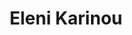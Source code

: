 ---
layout: page
title: Eleni Karinou
description: |
  Postdoctoral fellow, 2018-2021
  Next: Market Access Writer II, Evidera UK
img: assets/img/people/Eleni_Karinou_profile.jpg
importance: 0
category: alumni
redirect: 
---